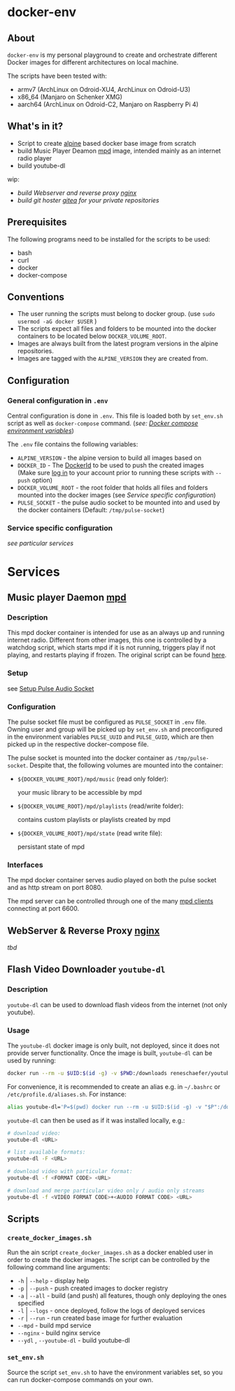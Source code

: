# docker-env
## About
`docker-env` is my personal playground to create and orchestrate different Docker images for different architectures on local machine.

The scripts have been tested with:

* armv7 (ArchLinux on Odroid-XU4, ArchLinux on Odroid-U3)
* x86_64 (Manjaro on Schenker XMG)
* aarch64 (ArchLinux on Odroid-C2, Manjaro on Raspberry Pi 4)

## What's in it?
* Script to create [alpine](https://alpinelinux.org/) based docker base image from scratch
* build Music Player Deamon [mpd] image, intended mainly as an internet radio player
* build youtube-dl

wip:
* *build Webserver and reverse proxy [nginx]*
* *build git hoster [gitea] for your private repositories*

## Prerequisites
The following programs need to be installed for the scripts to be used:

* bash
* curl
* docker
* docker-compose

## Conventions
* The user running the scripts must belong to docker group. (use `sudo usermod -aG docker $USER` )
* The scripts expect all files and folders to be mounted into the docker containers to be located below `DOCKER_VOLUME_ROOT`.
* Images are always built from the latest program versions in the alpine repositories.
* Images are tagged with the `ALPINE_VERSION` they are created from.

## Configuration
### General configuration in `.env`
Central configuration is done in `.env`. This file is loaded both by `set_env.sh` script as well as `docker-compose` command. (*see: [Docker compose environment variables](https://docs.docker.com/compose/environment-variables/)*)

The `.env` file contains the following variables:

* `ALPINE_VERSION` - the alpine version to build all images based on
* `DOCKER_ID` - The [DockerId](https://success.docker.com/article/how-do-you-register-for-a-docker-id) to be used to push the created images<br>(Make sure [log in](https://docs.docker.com/engine/reference/commandline/login/) to your account prior to running these scripts with `--push` option)
* `DOCKER_VOLUME_ROOT` - the root folder that holds all files and folders mounted into the docker images (see *Service specific configuration*)
* `PULSE_SOCKET` - the pulse audio socket to be mounted into and used by the docker containers (Default: `/tmp/pulse-socket`)

### Service specific configuration
_see particular services_

# Services
## Music player Daemon [mpd]
### Description
This mpd docker container is intended for use as an always up and running internet radio. Different from other images, this one is controlled by a watchdog script, which starts mpd if it is not running, triggers play if not playing, and restarts playing if frozen. The original script can be found [here](https://gist.github.com/5ess/7d29a6e285cd641b6e17).

### Setup
see [Setup Pulse Audio Socket](_doc/SetupPulseAudioSocket.md)

### Configuration
The pulse socket file must be configured as `PULSE_SOCKET` in `.env` file.
Owning user and group will be picked up by `set_env.sh` and preconfigured in the environment variables
`PULSE_UUID` and `PULSE_GUID`, which are then picked up in the respective docker-compose file.

The pulse socket is mounted into the docker container as `/tmp/pulse-socket`.
Despite that, the following volumes are mounted into the container:
* `${DOCKER_VOLUME_ROOT}/mpd/music` (read only folder):
	
	your music library to be accessible by mpd

* `${DOCKER_VOLUME_ROOT}/mpd/playlists` (read/write folder):
	
	contains custom playlists or playlists created by mpd

* `${DOCKER_VOLUME_ROOT}/mpd/state` (read write file):
	
	persistant state of mpd

### Interfaces
The mpd docker container serves audio played on both the pulse socket and as http stream on port 8080.

The mpd server can be controlled through one of the many [mpd clients] connecting at port 6600.

## WebServer & Reverse Proxy [nginx]
*tbd*

## Flash Video Downloader `youtube-dl`
### Description
`youtube-dl` can be used to download flash videos from the internet (not only youtube).

### Usage
The `youtube-dl` docker image is only built, not deployed, since it does not provide server functionality. Once the image is built, `youtube-dl` can be used by running:

```bash
docker run --rm -u $UID:$(id -g) -v $PWD:/downloads reneschaefer/youtube-dl-alpine-<ARCH>
```

For convenience, it is recommended to create an alias e.g. in `~/.bashrc` or `/etc/profile.d/aliases.sh`. For instance:

```bash
alias youtube-dl='P=$(pwd) docker run --rm -u $UID:$(id -g) -v "$P":/downloads reneschaefer/youtube-dl-alpine-armv7'
```

`youtube-dl` can then be used as if it was installed locally, e.g.:

```bash
# download video:
youtube-dl <URL>

# list available formats:
youtube-dl -F <URL>

# download video with particular format:
youtube-dl -f <FORMAT CODE> <URL>

# download and merge particular video only / audio only streams
youtube-dl -f <VIDEO FORMAT CODE>+<AUDIO FORMAT CODE> <URL>
```

## Scripts
### `create_docker_images.sh`
Run the ain script `create_docker_images.sh` as a docker enabled user in order to create the docker images. The script can be controlled by the following command line arguments:

* `-h` | `--help` - display help
* `-p` | `--push` - push created images to docker registry
* `-a` | `--all`  - build (and push) all features, though only deploying the ones specified
* `-l` | `--logs` - once deployed, follow the logs of deployed services
* `-r` | `--run`  - run created base image for further evaluation
* `--mpd` - build mpd service
* `--nginx` - build nginx service
* `--ydl` , `--youtube-dl` - build youtube-dl

### `set_env.sh`
Source the script `set_env.sh` to have the environment variables set, so you can run docker-compose commands on your own.


[gitea]: https://gitea.io/en-us/
[mpd]: https://www.musicpd.org
[mpd clients]: https://www.musicpd.org/clients/
[nginx]: https://www.nginx.com/
